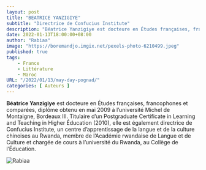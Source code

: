 ```yaml
---
layout: post 
title: "BEATRICE YANZIGIYE"
subtitle: "Directrice de Confucius Institute"
description: "Béatrice Yanzigiye est docteure en Études françaises, francophones et comparées, diplôme obtenu en mai 2009 à l’université Michel de Montaigne, Bordeaux III. Titulaire d’un Postgraduate Certificate in Learning and Teaching in Higher Éducation (2010), "
date: 2022-01-13T18:00:00+08:00
author: "Rabiaa"
image: "https://boremandjo.imgix.net/pexels-photo-6210499.jpeg"
published: true
tags:
    - France 
    - Littérature
    - Maroc
URL: "/2022/01/13/may-day-pognad/"
categories: [ Auteurs ]
---
```


**Béatrice Yanzigiye** est docteure en Études françaises, francophones et comparées, diplôme obtenu en mai 2009 à l’université Michel de Montaigne, Bordeaux III. Titulaire d’un Postgraduate Certificate in Learning and Teaching in Higher Éducation (2010), elle est également directrice de Confucius Institute, un centre d’apprentissage de la langue et de la culture chinoises au Rwanda, membre de l’Académie rwandaise de Langue et de Culture et chargée de cours à l’université du Rwanda, au Collège de l’Éducation.


![Rabiaa](https://boremandjo.imgix.net/B%C3%A9atrice%20Yanzigiye.PNG)

